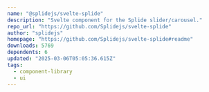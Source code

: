 ```yaml
---
name: "@splidejs/svelte-splide"
description: "Svelte component for the Splide slider/carousel."
repo_url: "https://github.com/Splidejs/svelte-splide"
author: "splidejs"
homepage: "https://github.com/Splidejs/svelte-splide#readme"
downloads: 5769
dependents: 6
updated: "2025-03-06T05:05:36.615Z"
tags: 
  - component-library
  - ui
---
```

